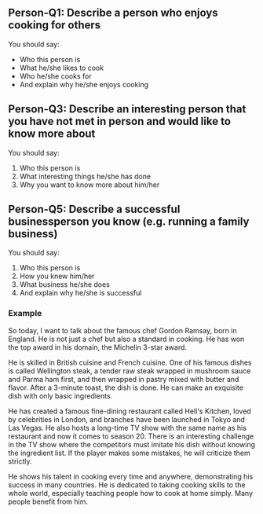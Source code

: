 ## Person-Q1: Describe a person who enjoys cooking for others

You should say:

- Who this person is
- What he/she likes to cook
- Who he/she cooks for
- And explain why he/she enjoys cooking

## Person-Q3: Describe an interesting person that you have not met in person and would like to know more about

You should say:

1. Who this person is
2. What interesting things he/she has done
3. Why you want to know more about him/her

## Person-Q5: Describe a successful businessperson you know (e.g. running a family business)

You should say:

1. Who this person is
2. How you knew him/her
3. What business he/she does
4. And explain why he/she is successful

### Example

So today, I want to talk about the famous chef Gordon Ramsay, born in England. He is not just a chef but also a standard in cooking. He has won the top award in his domain, the Michelin 3-star award.

He is skilled in British cuisine and French cuisine. One of his famous dishes is called Wellington steak, a tender raw steak wrapped in mushroom sauce and Parma ham first, and then wrapped in pastry mixed with butter and flavor. After a 3-minute toast, the dish is done. He can make an exquisite dish with only basic ingredients.

He has created a famous fine-dining restaurant called Hell's Kitchen, loved by celebrities in London, and branches have been launched in Tokyo and Las Vegas. He also hosts a long-time TV show with the same name as his restaurant and now it comes to season 20. There is an interesting challenge in the TV show where the competitors must imitate his dish without knowing the ingredient list. If the player makes some mistakes, he will criticize them strictly.

He shows his talent in cooking every time and anywhere, demonstrating his success in many countries. He is dedicated to taking cooking skills to the whole world, especially teaching people how to cook at home simply. Many people benefit from him.
